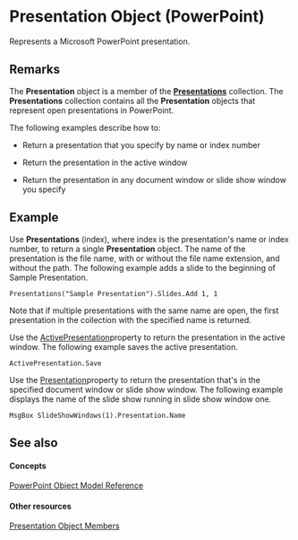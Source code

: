 
# Presentation Object (PowerPoint)

Represents a Microsoft PowerPoint presentation. 


## Remarks

The  **Presentation** object is a member of the **[Presentations](0b952edc-8628-71ef-e854-3bcefbb3bc61.md)** collection. The **Presentations** collection contains all the **Presentation** objects that represent open presentations in PowerPoint.

The following examples describe how to:


- Return a presentation that you specify by name or index number
    
- Return the presentation in the active window
    
- Return the presentation in any document window or slide show window you specify
    

## Example

Use  **Presentations** (index), where index is the presentation's name or index number, to return a single **Presentation** object. The name of the presentation is the file name, with or without the file name extension, and without the path. The following example adds a slide to the beginning of Sample Presentation.


```
Presentations("Sample Presentation").Slides.Add 1, 1
```

Note that if multiple presentations with the same name are open, the first presentation in the collection with the specified name is returned.

Use the [ActivePresentation](55ff4906-09e5-2c5c-0ed7-5f7a767542f7.md)property to return the presentation in the active window. The following example saves the active presentation.




```
ActivePresentation.Save
```

Use the [Presentation](f009e2c3-aa08-09f0-c879-a25b8d1e0405.md)property to return the presentation that's in the specified document window or slide show window. The following example displays the name of the slide show running in slide show window one.




```
MsgBox SlideShowWindows(1).Presentation.Name
```


## See also


#### Concepts


[PowerPoint Object Model Reference](00acd64a-5896-0459-39af-98df2849849e.md)
#### Other resources


[Presentation Object Members](b3538c7e-5fd9-d34d-ab5c-0105dbd516d0.md)
